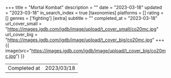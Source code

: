 +++
title = "Mortal Kombat"
description = ""
date = "2023-03-18"
updated = "2023-03-18"
in_search_index = true
[taxonomies]
platforms = []
rating = []
genres = ['fighting']
[extra]
subtitle = ""
completed_at = "2023-03-18"
url_cover_small = "https://images.igdb.com/igdb/image/upload/t_cover_small/co20mc.jpg"
url_cover_big = "https://images.igdb.com/igdb/image/upload/t_cover_big/co20mc.jpg"
+++
{{ image(src="https://images.igdb.com/igdb/image/upload/t_cover_big/co20mc.jpg") }}

|              |            |
| ------------ | ---------- |
| Completed at | 2023/03/18 |

